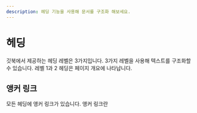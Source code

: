 ```yaml
---
description: 헤딩 기능을 사용해 문서를 구조화 해보세요.
---
```


# 헤딩

깃북에서 제공하는 헤딩 레벨은 3가지입니다. 3가지 레벨을 사용해 텍스트를 구조화할 수 있습니다. 레벨 1과 2 헤딩은 페이지 개요에 나타납니다.

## 앵커 링크 <a href="#hey" id="hey"></a>



모든 헤딩에 앵커 링크가 있습니다. 앵커 링크란&#x20;

